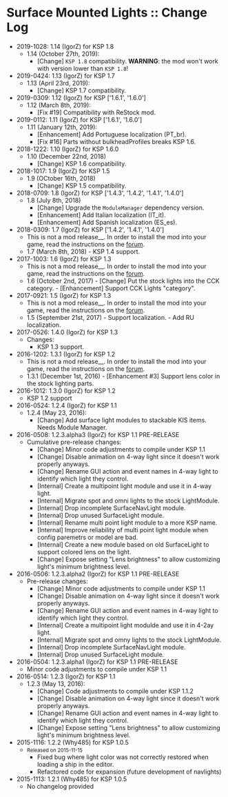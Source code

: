 # Surface Mounted Lights :: Change Log

* 2019-1028: 1.14 (IgorZ) for KSP 1.8
	+ 1.14 (October 27th, 2019):
		- [Change] `KSP 1.8` compatibility. __WARNING__: the mod won't work with version lower than `KSP 1.8`!
* 2019-0424: 1.13 (IgorZ) for KSP 1.7
	+ 1.13 (April 23rd, 2019):
		- [Change] KSP 1.7 compatibility.
* 2019-0309: 1.12 (IgorZ) for KSP ['1.6.1', '1.6.0']
	+ 1.12 (March 8th, 2019):
		- [Fix #19] Compatibility with ReStock mod.
* 2019-0112: 1.11 (IgorZ) for KSP ['1.6.1', '1.6.0']
	+ 1.11 (January 12th, 2019):
		- [Enhancement] Add Portuguese localization (PT_br).
		- [Fix #16] Parts without bulkheadProfiles breaks KSP 1.6.
* 2018-1222: 1.10 (IgorZ) for KSP 1.6.0
	+ 1.10 (December 22nd, 2018)
		- [Change] KSP 1.6 compatibility.
* 2018-1017: 1.9 (IgorZ) for KSP 1.5
	+ 1.9 (OCtober 16th, 2018)
		- [Change] KSP 1.5 compatibility.
* 2018-0709: 1.8 (IgorZ) for KSP ['1.4.3', '1.4.2', '1.4.1', '1.4.0']
	+ 1.8 (July 8th, 2018)
		- [Change] Upgrade the `ModuleManager` dependency version.
		- [Enhancement] Add Italian localization (IT_it).
		- [Enhancement] Add Spanish localization (ES_es).
* 2018-0309: 1.7 (IgorZ) for KSP ['1.4.2', '1.4.1', '1.4.0']
	+ This is not a mod release__. In order to install the mod into your game, read the instructions on the [forum](http://forum.kerbalspaceprogram.com/index.php?/topic/139724-12-surface-mounted-stock-alike-lights-for-self-illumination-v131/).
	+ 1.7 (March 8th, 2018)
			- KSP 1.4 support.
* 2017-1003: 1.6 (IgorZ) for KSP 1.3
	+ This is not a mod release__. In order to install the mod into your game, read the instructions on the [forum](http://forum.kerbalspaceprogram.com/index.php?/topic/139724-12-surface-mounted-stock-alike-lights-for-self-illumination-v131/).
	+ 1.6 (October 2nd, 2017)
			- [Change] Put the stock lights into the CCK category.
			- [Enhancement] Support CCK Lights "category".
* 2017-0921: 1.5 (IgorZ) for KSP 1.3
	+ This is not a mod release__. In order to install the mod into your game, read the instructions on the [forum](http://forum.kerbalspaceprogram.com/index.php?/topic/139724-12-surface-mounted-stock-alike-lights-for-self-illumination-v131/).
	+ 1.5 (September 21st, 2017)
			- Support localization.
			- Add RU localization.
* 2017-0526: 1.4.0 (IgorZ) for KSP 1.3
	+ Changes:
		- KSP 1.3 support.
* 2016-1202: 1.3.1 (IgorZ) for KSP 1.2
	+ This is not a mod release__. In order to install the mod into your game, read the instructions on the [forum](http://forum.kerbalspaceprogram.com/index.php?/topic/139724-12-surface-mounted-stock-alike-lights-for-self-illumination-v131/).
	+ 1.3.1 (December 1st, 2016)
			- [Enhancement #3] Support lens color in the stock lighting parts.
* 2016-1012: 1.3.0 (IgorZ) for KSP 1.2
	+ KSP 1.2 support
* 2016-0524: 1.2.4 (IgorZ) for KSP 1.1
	+ 1.2.4 (May 23, 2016):
		- [Change] Add surface light modules to stackable KIS items. Needs Module Manager.
* 2016-0508: 1.2.3.alpha3 (IgorZ) for KSP 1.1 PRE-RELEASE
	+ Cumulative pre-release changes:
		- [Change] Minor code adjustments to compile under KSP 1.1
		- [Change] Disable animation on 4-way light since it doesn't work properly anyways.
		- [Change] Rename GUI action and event names in 4-way light to identify which light they control.
		- [Internal] Create a multipoint light module and use it in 4-way light.
		- [Internal] Migrate spot and omni lights to the stock LightModule.
		- [Internal] Drop incomplete SurfaceNavLight module.
		- [Internal] Drop unused SurfaceLight module.
		- [Internal] Rename multi point light module to a more KSP name.
		- [Internal] Improve reliability of multi point light module when config paremetrs or model are bad.
		- [Internal] Create a new module based on old SurfaceLight to support colored lens on the light.
		- [Change] Expose setting "Lens brightness" to allow customizing light's minimum brightness level.
* 2016-0506: 1.2.3.alpha2 (IgorZ) for KSP 1.1 PRE-RELEASE
	+ Pre-release changes:
		- [Change] Minor code adjustments to compile under KSP 1.1
		- [Change] Disable animation on 4-way light since it doesn't work properly anyways.
		- [Change] Rename GUI action and event names in 4-way light to identify which light they control.
		- [Internal] Create a multipoint light modulde and use it in 4-2ay light.
		- [Internal] Migrate spot and omny lights to the stock LightModule.
		- [Internal] Drop incomplete SurfaceNavLight module.
		- [Internal] Drop unused SurfaceLight module.
* 2016-0504: 1.2.3.alpha1 (IgorZ) for KSP 1.1 PRE-RELEASE
	+ Minor code adjustments to compile under KSP 1.1
* 2016-0514: 1.2.3 (IgorZ) for KSP 1.1
	+ 1.2.3 (May 13, 2016):
		- [Change] Code adjustments to compile under KSP 1.1.2
		- [Change] Disable animation on 4-way light since it doesn't work properly anyways.
		- [Change] Rename GUI action and event names in 4-way light to identify which light they control.
		- [Change] Expose setting "Lens brightness" to allow customizing light's minimum brightness level.
* 2015-1116: 1.2.2 (Why485) for KSP 1.0.5
	+ <small class="text text-muted">Released on 2015-11-15</small>
		- Fixed bug where light color was not correctly restored when loading a ship in the editor.
		- Refactored code for expansion (future development of navlights)
* 2015-1113: 1.2.1 (Why485) for KSP 1.0.5
	+ No changelog provided
